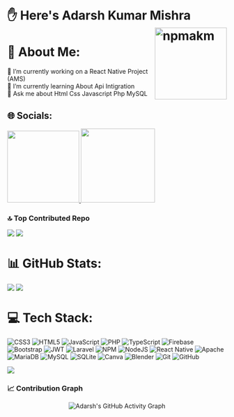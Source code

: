 # ✋ Here's Adarsh Kumar Mishra  <img src="https://komarev.com/ghpvc/?username=npmakm&label=Profile%20views&color=0e75b6&style=flat" alt="npmakm" align="right" width="165"/>
# 💫 About Me:
🔭 I’m currently working on a React Native Project (AMS) <br>🌱 I’m currently learning About Api Intigration <br>💬 Ask me about Html Css Javascript Php MySQL <br>



## 🌐 Socials:
<a href="https://linkedin.com/in/npmakm">
  <img src="https://img.shields.io/badge/LinkedIn-%230077B5.svg?logo=linkedin&logoColor=white" width="165"/>
</a>
<a href="mailto:kraadi4941@gmail.com">
  <img src="https://img.shields.io/badge/Email-D14836?logo=gmail&logoColor=white" width="170"/>
</a>


### 🔝 Top Contributed Repo
![](https://github-contributor-stats.vercel.app/api?username=npmakm&limit=5&theme=dark&combine_all_yearly_contributions=true)
![](https://github-readme-stats.vercel.app/api/top-langs/?username=npmakm&theme=dark&hide_border=false&include_all_commits=true&count_private=true&layout=compact)





# 📊 GitHub Stats:
![](https://nirzak-streak-stats.vercel.app/?user=npmakm&theme=dark&hide_border=false)
![](https://github-readme-stats.vercel.app/api?username=npmakm&theme=dark&hide_border=false&include_all_commits=true&count_private=true)


# 💻 Tech Stack:
![CSS3](https://img.shields.io/badge/css3-%231572B6.svg?style=flat&logo=css3&logoColor=white) ![HTML5](https://img.shields.io/badge/html5-%23E34F26.svg?style=flat&logo=html5&logoColor=white) ![JavaScript](https://img.shields.io/badge/javascript-%23323330.svg?style=flat&logo=javascript&logoColor=%23F7DF1E) ![PHP](https://img.shields.io/badge/php-%23777BB4.svg?style=flat&logo=php&logoColor=white) ![TypeScript](https://img.shields.io/badge/typescript-%23007ACC.svg?style=flat&logo=typescript&logoColor=white) ![Firebase](https://img.shields.io/badge/firebase-%23039BE5.svg?style=flat&logo=firebase) ![Bootstrap](https://img.shields.io/badge/bootstrap-%238511FA.svg?style=flat&logo=bootstrap&logoColor=white) ![JWT](https://img.shields.io/badge/JWT-black?style=flat&logo=JSON%20web%20tokens) ![Laravel](https://img.shields.io/badge/laravel-%23FF2D20.svg?style=flat&logo=laravel&logoColor=white) ![NPM](https://img.shields.io/badge/NPM-%23CB3837.svg?style=flat&logo=npm&logoColor=white) ![NodeJS](https://img.shields.io/badge/node.js-6DA55F?style=flat&logo=node.js&logoColor=white) ![React Native](https://img.shields.io/badge/react_native-%2320232a.svg?style=flat&logo=react&logoColor=%2361DAFB) ![Apache](https://img.shields.io/badge/apache-%23D42029.svg?style=flat&logo=apache&logoColor=white) ![MariaDB](https://img.shields.io/badge/MariaDB-003545?style=flat&logo=mariadb&logoColor=white) ![MySQL](https://img.shields.io/badge/mysql-4479A1.svg?style=flat&logo=mysql&logoColor=white) ![SQLite](https://img.shields.io/badge/sqlite-%2307405e.svg?style=flat&logo=sqlite&logoColor=white) ![Canva](https://img.shields.io/badge/Canva-%2300C4CC.svg?style=flat&logo=Canva&logoColor=white) ![Blender](https://img.shields.io/badge/blender-%23F5792A.svg?style=flat&logo=blender&logoColor=white) ![Git](https://img.shields.io/badge/git-%23F05033.svg?style=flat&logo=git&logoColor=white) ![GitHub](https://img.shields.io/badge/github-%23121011.svg?style=flat&logo=github&logoColor=white)


[![](https://visitcount.itsvg.in/api?id=npmakm&icon=0&color=0)](https://visitcount.itsvg.in)

### 📈 Contribution Graph

<p align="center">
  <img src="https://github-readme-activity-graph.vercel.app/graph?username=npmakm&theme=react-dark&area=true&hide_border=false" alt="Adarsh's GitHub Activity Graph" />
</p>
